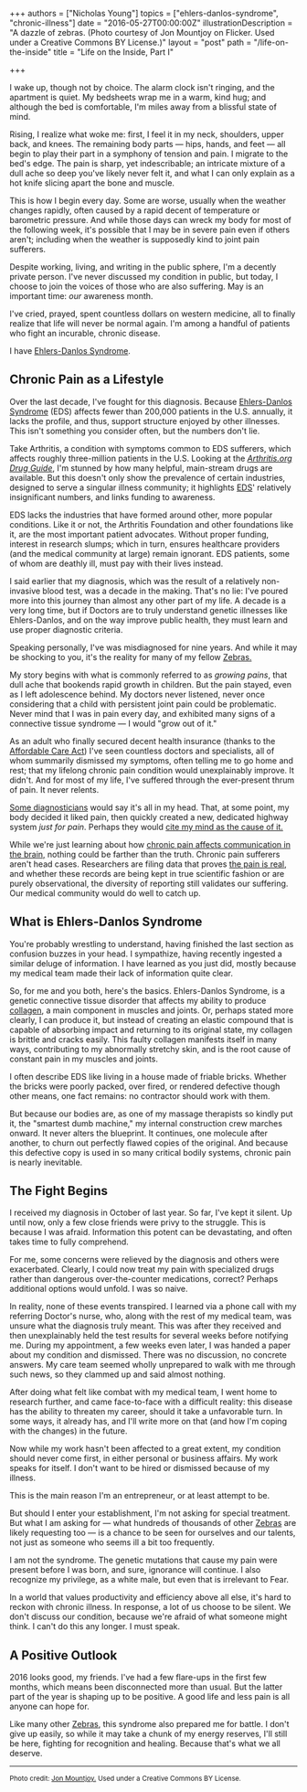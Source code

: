 +++
authors = ["Nicholas Young"]
topics = ["ehlers-danlos-syndrome", "chronic-illness"]
date = "2016-05-27T00:00:00Z"
illustrationDescription = "A dazzle of zebras. (Photo courtesy of Jon Mountjoy on Flicker. Used under a Creative Commons BY License.)"
layout = "post"
path = "/life-on-the-inside"
title = "Life on the Inside, Part I"

+++

I wake up, though not by choice. The alarm clock isn't ringing, and the apartment is quiet. My bedsheets wrap me in a warm, kind hug; and although the bed is comfortable, I'm miles away from a blissful state of mind.

Rising, I realize what woke me: first, I feel it in my neck, shoulders, upper back, and knees. The remaining body parts &mdash; hips, hands, and feet &mdash; all begin to play their part in a symphony of tension and pain. I migrate to the bed's edge. The pain is sharp, yet indescribable; an intricate mixture of a dull ache so deep you've likely never felt it, and what I can only explain as a hot knife slicing apart the bone and muscle.

This is how I begin every day. Some are worse, usually when the weather changes rapidly, often caused by a rapid decent of temperature or barometric pressure. And while those days can wreck my body for most of the following week, it's possible that I may be in severe pain even if others aren't; including when the weather is supposedly kind to joint pain sufferers.

Despite working, living, and writing in the public sphere, I'm a decently private person. I've never discussed my condition in public, but today, I choose to join the voices of those who are also suffering. May is an important time: *our* awareness month.

I've cried, prayed, spent countless dollars on western medicine, all to finally realize that life will never be normal again. I'm among a handful of patients who fight an incurable, chronic disease.

I have [Ehlers-Danlos Syndrome](http://ehlers-danlos.com).

## Chronic Pain as a Lifestyle

Over the last decade, I've fought for this diagnosis. Because [Ehlers-Danlos Syndrome](http://ehlers-danlos.com) (EDS) affects fewer than 200,000 patients in the U.S. annually, it lacks the profile, and thus, support structure enjoyed by other illnesses. This isn't something you consider often, but the numbers don't lie.

Take Arthritis, a condition with symptoms common to EDS sufferers, which affects roughly three-million patients in the U.S. Looking at the *[Arthritis.org Drug Guide](http://www.arthritis.org/living-with-arthritis/treatments/medication/drug-guide)*, I'm stunned by how many helpful, main-stream drugs are available. But this doesn't only show the prevalence of certain industries, designed to serve a singular illness community; it highlights [EDS](http://ehlers-danlos.com)' relatively insignificant numbers, and links funding to awareness.

EDS lacks the industries that have formed around other, more popular conditions. Like it or not, the Arthritis Foundation and other foundations like it, are the most important patient advocates. Without proper funding, interest in research slumps; which in turn, ensures healthcare providers (and the medical community at large) remain ignorant. EDS patients, some of whom are deathly ill, must pay with their lives instead.

I said earlier that my diagnosis, which was the result of a relatively non-invasive blood test, was a decade in the making. That's no lie: I've poured more into this journey than almost any other part of my life. A decade is a very long time, but if Doctors are to truly understand genetic illnesses like Ehlers-Danlos, and on the way improve public health, they must learn and use proper diagnostic criteria.

Speaking personally, I've was misdiagnosed for nine years. And while it may be shocking to you, it's the reality for many of my fellow [Zebras.](http://ehlers-danlos.com/why-the-zebra)

My story begins with what is commonly referred to as *growing pains*, that dull ache that bookends rapid growth in children. But the pain stayed, even as I left adolescence behind. My doctors never listened, never once considering that a child with persistent joint pain could be problematic. Never mind that I was in pain every day, and exhibited many signs of a connective tissue syndrome &mdash; I would "grow out of it."

As an adult who finally secured decent health insurance (thanks to the [Affordable Care Act](http://www.hhs.gov/healthcare/about-the-law/read-the-law)) I've seen countless doctors and specialists, all of whom summarily dismissed my symptoms, often telling me to go home and rest; that my lifelong chronic pain condition would unexplainably improve. It didn't. And for most of my life, I've suffered through the ever-present thrum of pain. It never relents.

[Some diagnosticians](http://www.prevention.com/health/9-conditions-that-are-all-in-your-head) would say it's all in my head. That, at some point, my body decided it liked pain, then quickly created a new, dedicated highway system *just for pain*. Perhaps they would [cite my mind as the cause of it.](https://en.wikipedia.org/wiki/Psychosomatic_medicine)

While we're just learning about how [chronic pain affects communication in the brain,](http://neuroscience.uth.tmc.edu/s2/chapter07.html) nothing could be farther than the truth. Chronic pain sufferers aren't head cases. Researchers are filing data that proves [the pain is real](http://themighty.com/2016/01/when-you-find-out-the-chronic-pain-you-feel-isnt-all-in-your-head), and whether these records are being kept in true scientific fashion or are purely observational, the diversity of reporting still validates our suffering. Our medical community would do well to catch up.

## What is Ehlers-Danlos Syndrome

You're probably wrestling to understand, having finished the last section as confusion buzzes in your head. I sympathize, having recently ingested a similar deluge of information. I have learned as you just did, mostly because my medical team made their lack of information quite clear.

So, for me and you both, here's the basics. Ehlers-Danlos Syndrome, is a genetic connective tissue disorder that affects my ability to produce [collagen](http://www.ncbi.nlm.nih.gov/books/NBK21582), a main component in muscles and joints. Or, perhaps stated more clearly, I can produce it, but instead of creating an elastic compound that is capable of absorbing impact and returning to its original state, my collagen is brittle and cracks easily. This faulty collagen manifests itself in many ways, contributing to my abnormally stretchy skin, and is the root cause of constant pain in my muscles and joints.

I often describe EDS like living in a house made of friable bricks. Whether the bricks were poorly packed, over fired, or rendered defective though other means, one fact remains: no contractor should work with them.

But because our bodies are, as one of my massage therapists so kindly put it, the "smartest dumb machine," my internal construction crew marches onward. It never alters the blueprint. It continues, one molecule after another, to churn out perfectly flawed copies of the original. And because this defective copy is used in so many critical bodily systems, chronic pain is nearly inevitable.

## The Fight Begins

I received my diagnosis in October of last year. So far, I've kept it silent. Up until now, only a few close friends were privy to the struggle. This is because I was afraid. Information this potent can be devastating, and often takes time to fully comprehend.

For me, some concerns were relieved by the diagnosis and others were exacerbated. Clearly, I could now treat my pain with specialized drugs rather than dangerous over-the-counter medications, correct? Perhaps additional options would unfold. I was so naive.

In reality, none of these events transpired. I learned via a phone call with my referring Doctor's nurse, who, along with the rest of my medical team, was unsure what the diagnosis truly meant. This was after they received and then unexplainably held the test results for several weeks before notifying me. During my appointment, a few weeks even later, I was handed a paper about my condition and dismissed. There was no discussion, no concrete answers. My care team seemed wholly unprepared to walk with me through such news, so they clammed up and said almost nothing.

After doing what felt like combat with my medical team, I went home to research further, and came face-to-face with a difficult reality: this disease has the ability to threaten my career, should it take a unfavorable turn. In some ways, it already has, and I'll write more on that (and how I'm coping with the changes) in the future.

Now while my work hasn't been affected to a great extent, my condition should never come first, in either personal or business affairs. My work speaks for itself. I don't want to be hired or dismissed because of my illness.

This is the main reason I'm an entrepreneur, or at least attempt to be.

But should I enter your establishment, I'm not asking for special treatment. But what I am asking for &mdash; what hundreds of thousands of other [Zebras](http://ehlers-danlos.com/why-the-zebra) are likely requesting too &mdash; is a chance to be seen for ourselves and our talents, not just as someone who seems ill a bit too frequently.

I am not the syndrome. The genetic mutations that cause my pain were present before I was born, and sure, ignorance will continue. I also recognize my privilege, as a white male, but even that is irrelevant to Fear.

In a world that values productivity and efficiency above all else, it's hard to reckon with chronic illness. In response, a lot of us choose to be silent. We don't discuss our condition, because we're afraid of what someone might think. I can't do this any longer. I must speak.

## A Positive Outlook

2016 looks good, my friends. I've had a few flare-ups in the first few months, which means been disconnected more than usual. But the latter part of the year is shaping up to be positive. A good life and less pain is all anyone can hope for.

Like many other [Zebras](http://ehlers-danlos.com/why-the-zebra), this syndrome also prepared me for battle. I don't give up easily, so while it may take a chunk of my energy reserves, I'll still be here, fighting for recognition and healing. Because that's what we all deserve.

---

<small>Photo credit: [Jon Mountjoy.](https://www.flickr.com/photos/mountjoy/5194888360) Used under a Creative Commons BY License.

